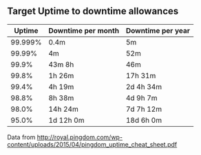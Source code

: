 ## Target Uptime to downtime allowances
| Uptime  | Downtime per month |Downtime per year |
|---------|--------------------|------------|
| 99.999% | 0.4m                   | 5m         |
| 99.99%  | 4m                 | 52m        |
| 99.9%   | 43m 8h             | 46m        |
| 99.8%   | 1h 26m             | 17h 31m    |
| 99.4%   | 4h 19m             | 2d 4h 34m  |
| 98.8%   | 8h 38m             | 4d 9h 7m |
| 98.0%   | 14h 24m            | 7d 7h 12m  |
| 95.0%   | 1d 12h 0m          | 18d 6h 0m  |

Data from http://royal.pingdom.com/wp-content/uploads/2015/04/pingdom_uptime_cheat_sheet.pdf